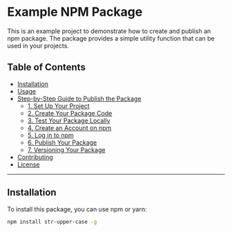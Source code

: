 # Example NPM Package

This is an example project to demonstrate how to create and publish an npm package. The package provides a simple utility function that can be used in your projects.

## Table of Contents

-   [Installation](#installation)
-   [Usage](#usage)
-   [Step-by-Step Guide to Publish the Package](#step-by-step-guide-to-publish-the-package)
    -   [1. Set Up Your Project](#1-set-up-your-project)
    -   [2. Create Your Package Code](#2-create-your-package-code)
    -   [3. Test Your Package Locally](#3-test-your-package-locally)
    -   [4. Create an Account on npm](#4-create-an-account-on-npm)
    -   [5. Log in to npm](#5-log-in-to-npm)
    -   [6. Publish Your Package](#6-publish-your-package)
    -   [7. Versioning Your Package](#7-versioning-your-package)
-   [Contributing](#contributing)
-   [License](#license)

---

## Installation

To install this package, you can use npm or yarn:

```bash
npm install str-upper-case -g
```
